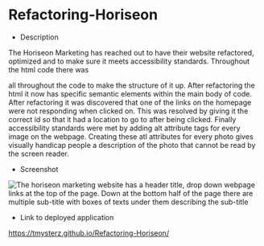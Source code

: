 # Refactoring-Horiseon

 * Description 

The Horiseon Marketing has reached out to have their website refactored, optimized and to make sure it meets accessibility standards. Throughout the html code there was <div> all throughout the code to make the structure of it up. After refactoring the html it now has specific semantic elements within the main body of code. After refactoring it was discovered that one of the links on the homepage were not responding when clicked on. This was resolved by giving it the correct id so that it had a location to go to after being clicked. Finally accessibility standards were met by adding alt attribute tags for every image on the webpage. Creating these atl attributes for every photo gives visually handicap people a description of the photo that cannot be read by the screen reader.

* Screenshot 

![The horiseon marketing website has a header title, drop down webpage links at the top of the page. Down at the bottom half of the page there are multiple sub-title with boxes of texts under them describing the sub-title](C:\Users\Owner\Homework\Homework-1\assets\tmysterz.github.io_Refactoring-Horiseon_.png)

* Link to deployed application 

https://tmysterz.github.io/Refactoring-Horiseon/



